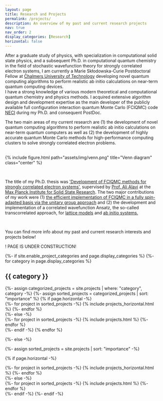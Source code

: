 ```yaml
---
layout: page
title: Research and Projects
permalink: /projects/
description: An overview of my past and current research projects
nav: true
nav_order: 2
display_categories: [Research]
horizontal: false
---
```


After a graduate study of physics, with specialization in computational solid state physics, and a subsequent Ph.D. in computational quantum chemistry in the field of stochastic wavefunction theory for strongly correlated electron systems, I am currently a Marie Skłodowska-Curie Postdoctoral Fellow at <a href='https://www.chalmers.se/en/persons/dobrautz/'>Chalmers University of Technology</a> developing novel quantum computing algorithms to perform realistic ab initio calculations on near-term quantum computing devices. <br>
I have a strong knowledge of various modern theoretical and computational quantum chemistry and physics methods. 
I acquired extensive algorithm design and development expertise as the main developer of the publicly available full configuration interaction quantum Monte Carlo (FCIQMC) code <a href='https://github.com/ghb24/NECI_STABLE'>NECI</a> during my Ph.D. and consequent PostDoc.
<br>

The two main areas of my current research are (1) the development of novel quantum computing algorithms to perform realistic ab initio calculations on near-term quantum computers as well as (2) the development of highly accurate quantum Monte Carlo methods for high-performance computing clusters to solve strongly correlated electron problems. <br><br>


{% include figure.html path="assets/img/venn.png" title="Venn diagram" class="center" %} 

<br>

The title of my Ph.D. thesis was <a href='http://dx.doi.org/10.18419/opus-10593'>'Development of FCIQMC methods for strongly correlated electron systems'</a>, supervised by <a href='https://en.wikipedia.org/wiki/Ali_Alavi'>Prof. Ali Alavi</a> at the <a href='https://www.fkf.mpg.de/en'>Max Planck Institute for Solid State Research</a>. The two major contributions of my work were (1) <a href='https://pubs.aip.org/aip/jcp/article/151/9/094104/197502/Efficient-formulation-of-full-configuration'>the efficient implementation of FCIQMC in a fully spin-adapted basis via the unitary group approach</a> and (2) the development and implementation of a correlated wavefunction Ansatz, the so-called transcorrelated approach, for <a href='https://journals.aps.org/prb/abstract/10.1103/PhysRevB.99.075119'>lattice models</a> and <a href='https://pubs.aip.org/aip/jcp/article/151/6/061101/561008'>ab initio systems.</a>

<br>

You can find more info about my past and current research interests and projects below!

! PAGE IS UNDER CONSTRUCTION!

<!-- pages/projects.md -->
<div class="projects">
{%- if site.enable_project_categories and page.display_categories %}
  <!-- Display categorized projects -->
  {%- for category in page.display_categories %}
  <h2 class="category">{{ category }}</h2>
  {%- assign categorized_projects = site.projects | where: "category", category -%}
  {%- assign sorted_projects = categorized_projects | sort: "importance" %}
  <!-- Generate cards for each project -->
  {% if page.horizontal -%}
  <div class="container">
    <div class="row row-cols-2">
    {%- for project in sorted_projects -%}
      {% include projects_horizontal.html %}
    {%- endfor %}
    </div>
  </div>
  {%- else -%}
  <div class="grid">
    {%- for project in sorted_projects -%}
      {% include projects.html %}
    {%- endfor %}
  </div>
  {%- endif -%}
  {% endfor %}

{%- else -%}
<!-- Display projects without categories -->
  {%- assign sorted_projects = site.projects | sort: "importance" -%}
  <!-- Generate cards for each project -->
  {% if page.horizontal -%}
  <div class="container">
    <div class="row row-cols-2">
    {%- for project in sorted_projects -%}
      {% include projects_horizontal.html %}
    {%- endfor %}
    </div>
  </div>
  {%- else -%}
  <div class="grid">
    {%- for project in sorted_projects -%}
      {% include projects.html %}
    {%- endfor %}
  </div>
  {%- endif -%}
{%- endif -%}
</div>

